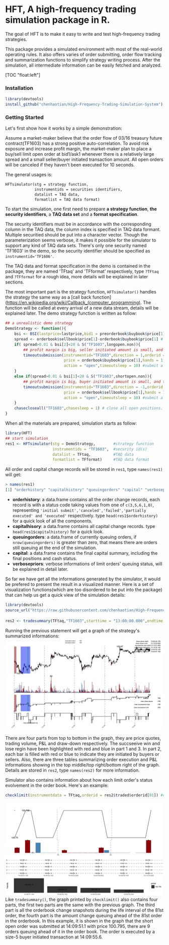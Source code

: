 HFT, A high-frequency trading simulation package in R.
=======
The goal of HFT is to make it easy to write and test high-frequency trading strategies.

This package provides a simulated environment with most of the real-world operating rules. It also offers varies of order submitting, order flow tracking and summarization functions to simplify strategy writing process. After the simulation, all intermediate information can be easily fetched and analyzed.

[TOC "float:left"]

### Installation
```R
library(devtools)
install_github("chenhaotian/High-Frequency-Trading-Simulation-System")
```

### Getting Started
Let's first show how it works by a simple demonstration:

Assume a market-maker believe that the order flow of 03/16 treasury future contract(TF1603) has a strong positive auto-correlation. To avoid risk exposure and increase profit margin, the market-maker plan to place a buy/sell limit open order at bid1/ask1 whenever there is a relatively large spread and a small seller/buyer initiated transaction amount. All open orders will be canceled if they haven't been executed for 10 seconds. 

The general usages is:
```
HFTsimulator(stg = strategy function,
             instrumentids = securities identifiers,
             datalist = TAQ data,
             formatlist = TAQ data format)
```
To start the simulation, one first need to prepare **a strategy function**, **the security identifiers**, a **TAQ data set** and a **format specification**. 

The security identifiers must be in accordance with the corresponding column in the TAQ data, the column index is specified in TAQ data formant. Multiple securitied should be put into a character vector. Though the parameterization seems verbose, it makes it possible for the simulator to support any kind of TAQ data sets. There's only one security  named 'TF1603' in the demo, so the security identifier should be specified as `instrumentid='TF1606'`.

The TAQ data and format specification in the demo is contained in the package, they are named 'TFtaq' and 'TFformat' respectively, type `?TFtaq` and `?TFformat` for a rough idea, more details will be explained in later sections.

The most important part is the strategy function, `HFTsimulator()` handles the strategy the same way as a [call back function](https://en.wikipedia.org/wiki/Callback_(computer_programming). The function will be called at every arrival of a new data stream, details will be explained later. The demo strategy function is written as follow:

```R
## a unrealistic demo strategy
DemoStrategy <- function(){
    bsi <- BSI(lastprice=lastprice,bid1 = preorderbook$buybook$price[1],ask1 = preorderbook$sellbook$price[1],volume = volume) # BSI return a length-two vetor representing the amount initiated by buyer and seller
    spread <- orderbook$sellbook$price[1]-orderbook$buybook$price[1] # bid-ask-spread
    if( spread>0.01 & bsi[2]<20 & S("TF1603",longopen.non)){
        ## profit margin is big, seller initiated amount is small, and there is no long open order in queue.
        timeoutsubmission(instrumentid="TF1603",direction = 1,orderid = randomid(5),
                          price = orderbook$buybook$price[1],hands = 1,
                          action = "open",timeoutsleep = 10) #submit a long open order, canceled it if nothing happens in 10 seconds.
    }
    else if(spread>0.01 & bsi[1]<20 & S("TF1603",shortopen.non)){
        ## profit margin is big, buyer initiated amount is small, and there is no short open order in queue.
        timeoutsubmission(instrumentid="TF1603",direction = -1,orderid = randomid(5),
                          price = orderbook$sellbook$price[1],hands = 1,
                          action = "open",timeoutsleep = 10) #submit a short open order, canceled it if nothing happens in 10 seconds.
    }
    chasecloseall("TF1603",chasesleep = 1) # close all open positions.
}
```
When all the materials are prepared, simulation starts as follow:
```R
library(HFT)
## start simulation
res1 <- HFTsimulator(stg = DemoStrategy,        #strategy function
                     instrumentids = "TF1603",  #security id(s)
                     datalist = TFtaq,          #TAQ data
                     formatlist = TFformat)     #TAQ data format
```
All order and capital change records will be stored in `res1`, type `names(res1)` will get:
```R
> names(res1)
[1] "orderhistory" "capitalhistory" "queuingorders" "capital" "verbosepriors"
```
+ **orderhistory**: a data.frame contains all the order change records, each record is with a status code taking values from one of `c(3,5,6,1,0)`, representing `'initial submit','canceled','failed','partially executed' and 'executed'` respectively. type `head(res1$orderhistory)` for a quick look of all the components.
+ **capitalhisory**: a data.frame contains all capital change records. type `head(res1$capitalhistory)` for a quick look.
+ **queuingorders**: a data.frame of currently queuing orders, if `nrow(queuingorders)` is greater than zero, that means there are orders still queuing at the end of the simulation.
+ **capital**: a data.frame contains the final capital summary, including the final positions and cash status.
+ **verbosepriors**: verbose informations of limit orders' queuing status, will be explained in detail later.

So far we have get all the informations generated by the simulator, it would be prefered to present the result in a visualized manner. Here is a set of visualization functions(which are too disordered to be put into the package) that can help us get a quick view of the simulation details:
```R
library(devtools)
source_url("https://raw.githubusercontent.com/chenhaotian/High-Frequency-Trading-Simulation-System/master/miscellaneous.r") #source from github

res2 <- tradesummary(TFtaq,"TF1603",starttime = "13:00:00.000",endtime = "15:15:00.000") #summary plot
```
Running the previous statement will get a graph of the strategy's summarized informations:
![](./demo_pics/summary.png)

There are four parts from top to bottom in the graph, they are price quotes, trading volume, P&L and draw-down respectively. The succseeive win and lose regin have been highlighted with red and blue in part 1 and 3. In part 2, each bar is filled with red or blue to indicate they are initiated by buyers or sellers. Also, there are three tables summarizing order execution and P&L informations showing in the top middle/top right/bottom right of the graph. Details are stored in `res2`, type `names(res2)` for more information.

Simulator also contains information about how each limit order's status evolvement in the order book. Here's an example:
```R
checklimit(instrumentdata = TFtaq,orderid = res2$traded$orderid[81]) #check the 81st traded limit order's life experience
```
![](./demo_pics/limitorder.png)
Like `tradesummary()`, the graph printed by `checklimit()` also contains four parts, the first two parts are the same with the previous graph. The third part is all the orderbook change snapshots during the life interval of the 81st order, the fourth part is the amount change queuing ahead of the 81st order in the orderbook. In this example, it is shown in the graph that the short open order was submitted at 14:09:51.1 with price 100.795, there are 9 orders queuing ahead of it in the order book. The order is executed by a size-5 buyer initiated transaction at 14:09:55.6.

